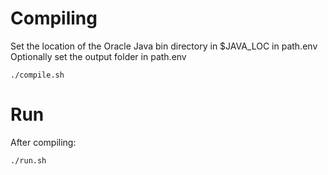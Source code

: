 # Compiling

Set the location of the Oracle Java bin directory in $JAVA_LOC in path.env
Optionally set the output folder in path.env

```
./compile.sh
```

# Run

After compiling:

```
./run.sh
```
